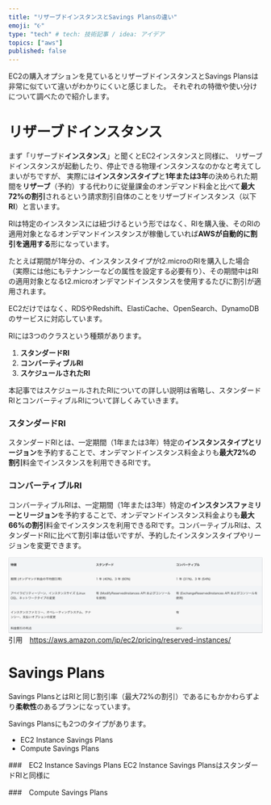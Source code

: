 ```yaml
---
title: "リザーブドインスタンスとSavings Plansの違い"
emoji: "☪️"
type: "tech" # tech: 技術記事 / idea: アイデア
topics: ["aws"]
published: false
---
```


EC2の購入オプションを見ているとリザーブドインスタンスとSavings Plansは非常に似ていて違いがわかりにくいと感じました。
それぞれの特徴や使い分けについて調べたので紹介します。


# リザーブドインスタンス

まず「リザーブド**インスタンス**」と聞くとEC2インスタンスと同様に、
リザーブドインスタンスが起動したり、停止できる物理インスタンスなのかなと考えてしまいがちですが、
実際には**インスタンスタイプ**と**1年または3年**の決められた期間を**リザーブ**（予約）する代わりに従量課金のオンデマンド料金と比べて**最大72%の割引**されるという請求割引自体のことをリザーブドインスタンス（以下 **RI**）と言います。

RIは特定のインスタンスには紐づけるという形ではなく、RIを購入後、そのRIの適用対象となるオンデマンドインスタンスが稼働していれば**AWSが自動的に割引を適用する**形になっています。

たとえば期間が1年分の、インスタンスタイプがt2.microのRIを購入した場合（実際には他にもテナンシーなどの属性を設定する必要有り）、その期間中はRIの適用対象となるt2.microオンデマンドインスタンスを使用するたびに割引が適用されます。

EC2だけではなく、RDSやRedshift、ElastiCache、OpenSearch、DynamoDBのサービスに対応しています。

RIには3つのクラスという種類があります。

1. **スタンダードRI**
2. **コンバーティブルRI**
3. **スケジュールされたRI**

本記事ではスケジュールされたRIについての詳しい説明は省略し、スタンダードRIとコンバーティブルRIについて詳しくみていきます。
### スタンダードRI

スタンダードRIとは、一定期間（1年または3年）特定の**インスタンスタイプとリージョン**を予約することで、オンデマンドインスタンス料金よりも**最大72%の割引**料金でインスタンスを利用できるRIです。


### コンバーティブルRI

コンバーティブルRIは、一定期間（1年または3年）特定の**インスタンスファミリーとリージョン**を予約することで、オンデマンドインスタンス料金よりも**最大66%の割引**料金でインスタンスを利用できるRIです。コンバーティブルRIは、スタンダードRIに比べて割引率は低いですが、予約したインスタンスタイプやリージョンを変更できます。



![](/images/reserved-instances-or-saving-plans/Capture-2023-06-30-185230.png)
引用　https://aws.amazon.com/jp/ec2/pricing/reserved-instances/
# Savings Plans

Savings PlansとはRIと同じ割引率（最大72%の割引）であるにもかかわらずより**柔軟性**のあるプランになっています。


Savings Plansにも2つのタイプがあります。
- EC2 Instance Savings Plans
- Compute Savings Plans

###　EC2 Instance Savings Plans
EC2 Instance Savings PlansはスタンダードRIと同様に

###　Compute Savings Plans

